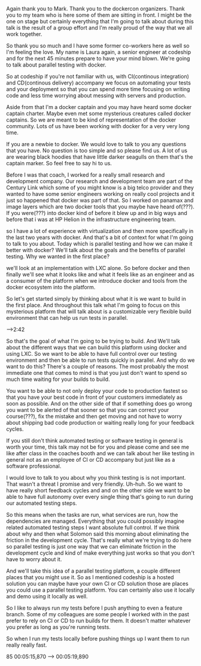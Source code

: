 Again thank you to Mark. Thank you to the dockercon organizers. Thank you to my team who is here some of them are sitting in front. I might be the one on stage but certainly everything that I'm going to talk about during this talk is the result of a group effort and I'm really proud of the way that we all work together.

So thank you so much and I have some former co-workers here as well so I'm feeling the love. My name is Laura again, a senior engineer at codeship and for the next 45 minutes prepare to have your mind blown. We're going to talk about parallel testing with docker.

So at codeship if you're not familiar with us, with CI(continous integration) and CD(continous delivery) accompany we focus on automating your tests and your deployment so that you can spend more time focusing on writing code and less time worrying about messing with servers and production.

Aside from that I'm a docker captain and you may have heard some docker captain charter. Maybe even met some mysterious creatures called docker captains. So we are meant to be kind of representation of the docker community. Lots of us have been working with docker for a very very long time.

If you are a newbie to docker. We would love to talk to you any questions that you have. No question is too simple and so please find us. A lot of us are wearing black hoodies that have little darker seagulls on them that's the captain marker. So feel free to say hi to us.

Before I was that coach, I worked for a really small research and development company. Our research and development team are part of the Century Link which some of you might know is a big telco provider and they wanted to have some senior engineers working on really cool projects and it just so happened that docker was part of that. So I worked on panamax and image layers which are two docker tools that you maybe have heard of(???). If you were(???) into docker kind of before it blew up and in big ways and before that i was at HP Helion in the infrastructure engineering team.

so I have a lot of experience with virtualization and then more specifically in the last two years with docker. And that's a bit of context for what I'm going to talk to you about. Today which is parallel testing and how we can make it better with docker? We'll talk about the goals and the benefits of parallel testing. Why we wanted in the first place?

we'll look at an implementation with LXC alone. So before docker and then finally we'll see what it looks like and what it feels like as an engineer and as a consumer of the platform when we introduce docker and tools from the docker ecosystem into the platform.

So let's get started simply by thinking about what it is we want to build in the first place. And throughout this talk what I'm going to focus on this mysterious platform that will talk about is a customizable very flexible build environment that can help us run tests in parallel.

-->2:42

So that's the goal of what I'm going to be trying to build. And We'll talk about the different ways that we can build this platform using docker and using LXC. So we want to be able to have full control over our testing environment and then be able to run tests quickly in parallel. And why do we want to do this? There's a couple of reasons. The most probably the most immediate one that comes to mind is that you just don't want to spend so much time waiting for your builds to build.

You want to be able to not only deploy your code to production fastest so that you have your best code in front of your customers immediately as soon as possible. And on the other side of that if something does go wrong you want to be alerted of that sooner so that you can correct your course(???), fix the mistake and then get moving and not have to worry about shipping bad code production or waiting really long for your feedback cycles.

If you still don't think automated testing or software testing in general is worth your time, this talk may not be for you and please
come and see me like after class in the coaches booth and we can talk about her like testing in general not as an employee of CI or CD accompany but just like as a software professional.

I would love to talk to you about why you think testing is is not important. That wasn't a threat I promise and very friendly. Uh-huh. So we want to have really short feedback cycles and and on the other side we want to be able to have full autonomy over every single thing that's going to run during our automated testing steps.

So this means when the tasks are run, what services are run, how the dependencies are managed. Everything that you could possibly imagine related automated testing steps I want absolute full control. If we think about why and then what Solomon said this morning about eliminating the friction in the development cycle. That's really what we're trying to do here so parallel testing is just one way that we can eliminate friction in the development cycle and kind of make everything just works so that you don't have to worry about it.

And we'll take this idea of a parallel testing platform, a couple different places that you might use it. So as I mentioned codeship is a hosted solution you can maybe have your own CI or CD solution those are places you could use a parallel testing platform. You can certainly also use it locally and demo using it locally as well.

So I like to always run my tests before I push anything to even a feature branch. Some of my colleagues are some people I worked with in the past prefer to rely on CI or CD to run builds for them. It doesn't matter whatever you prefer as long as you're running tests.

So when I run my tests locally before pushing things up I want them to run really really fast.

85
00:05:15,870 --> 00:05:19,890



















